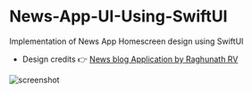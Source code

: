 # News-App-UI-Using-SwiftUI
Implementation of News App Homescreen design using SwiftUI

- Design credits 👉 [News blog Application by Raghunath RV](https://uplabs.com/posts/news-blog-application/)

![screenshot](https://user-images.githubusercontent.com/49426260/82672807-790d6000-9c5e-11ea-9472-c337cdba2c82.jpg)
